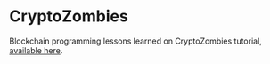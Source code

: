 # CryptoZombies
Blockchain programming lessons learned on CryptoZombies tutorial, [available here](https://cryptozombies.io/en/solidity).
